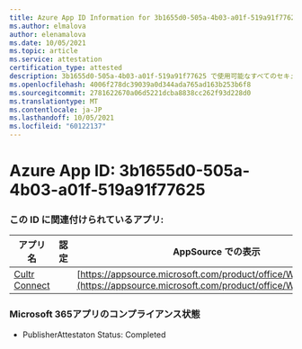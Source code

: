 ```yaml
---
title: Azure App ID Information for 3b1655d0-505a-4b03-a01f-519a91f77625
ms.author: elmalova
author: elenamalova
ms.date: 10/05/2021
ms.topic: article
ms.service: attestation
certification_type: attested
description: 3b1655d0-505a-4b03-a01f-519a91f77625 で使用可能なすべてのセキュリティおよびコンプライアンス情報。
ms.openlocfilehash: 4006f278dc39039a0d344ada765ad163b253b6f8
ms.sourcegitcommit: 2781622670a06d5221dcba8838cc262f93d228d0
ms.translationtype: MT
ms.contentlocale: ja-JP
ms.lasthandoff: 10/05/2021
ms.locfileid: "60122137"
---
```

# <a name="azure-app-id-3b1655d0-505a-4b03-a01f-519a91f77625"></a>Azure App ID: 3b1655d0-505a-4b03-a01f-519a91f77625


### <a name="apps-associated-with-this-id"></a>この ID に関連付けられているアプリ:
| **アプリ名** | **認定** | **AppSource での表示** |
|--------------|---------------|-----------------------|
| [Cultr Connect](https://docs.microsoft.com/microsoft-365-app-certification/forward/WA200003008) |  | [https://appsource.microsoft.com/product/office/WA200003008](https://appsource.microsoft.com/product/office/WA200003008) |

### <a name="microsoft-365-app-compliance-status"></a>Microsoft 365アプリのコンプライアンス状態
- PublisherAttestaton Status: Completed
